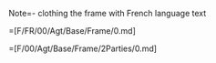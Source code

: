 Note=- clothing the frame with French language text


=[F/FR/00/Agt/Base/Frame/0.md]

=[F/00/Agt/Base/Frame/2Parties/0.md]
